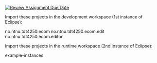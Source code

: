 [![Review Assignment Due Date](https://classroom.github.com/assets/deadline-readme-button-22041afd0340ce965d47ae6ef1cefeee28c7c493a6346c4f15d667ab976d596c.svg)](https://classroom.github.com/a/_CDJsVQB)

Import these projects in the development workspace (1st instance of Eclipse):

no.ntnu.tdt4250.ecom
no.ntnu.tdt4250.ecom.edit
no.ntnu.tdt4250.ecom.editor

Import these projects in the runtime workspace (2nd instance of Eclipse):

example-instances
